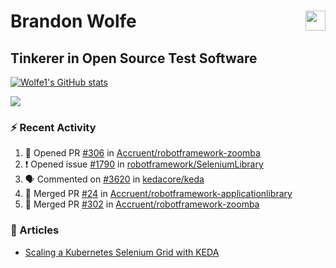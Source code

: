Brandon Wolfe <a href="https://www.linkedin.com/in/brandon-wolfe1" target="_blank" rel="noreferrer"><img src="https://raw.githubusercontent.com/danielcranney/readme-generator/main/public/icons/socials/linkedin.svg" width="32" height="32" align="right"/></a>
==============================
Tinkerer in Open Source Test Software
-----------------------------

<p align="left"><a href="http://www.github.com/Wolfe1"><img src="https://github-readme-stats.vercel.app/api?username=Wolfe1&show_icons=true&hide=&count_private=true&title_color=0891b2&text_color=ffffff&icon_color=0891b2&bg_color=1c1917&hide_border=true&show_icons=true" alt="Wolfe1's GitHub stats" /></a></p>
<p align="left"><a href="http://www.github.com/Wolfe1"><img src="https://github-readme-streak-stats.herokuapp.com/?user=Wolfe1&stroke=ffffff&background=1c1917&ring=0891b2&fire=0891b2&currStreakNum=ffffff&currStreakLabel=0891b2&sideNums=ffffff&sideLabels=ffffff&dates=ffffff&hide_border=true" /></a></p>

### :zap: Recent Activity
<!--START_SECTION:activity-->
1. 💪 Opened PR [#306](https://github.com/Accruent/robotframework-zoomba/pull/306) in [Accruent/robotframework-zoomba](https://github.com/Accruent/robotframework-zoomba)
2. ❗️ Opened issue [#1790](https://github.com/robotframework/SeleniumLibrary/issues/1790) in [robotframework/SeleniumLibrary](https://github.com/robotframework/SeleniumLibrary)
3. 🗣 Commented on [#3620](https://github.com/kedacore/keda/issues/3620) in [kedacore/keda](https://github.com/kedacore/keda)
4. 🎉 Merged PR [#24](https://github.com/Accruent/robotframework-applicationlibrary/pull/24) in [Accruent/robotframework-applicationlibrary](https://github.com/Accruent/robotframework-applicationlibrary)
5. 🎉 Merged PR [#302](https://github.com/Accruent/robotframework-zoomba/pull/302) in [Accruent/robotframework-zoomba](https://github.com/Accruent/robotframework-zoomba)
<!--END_SECTION:activity-->

### :newspaper: Articles
- [Scaling a Kubernetes Selenium Grid with KEDA](https://www.linkedin.com/pulse/scaling-kubernetes-selenium-grid-keda-brandon-wolfe)
